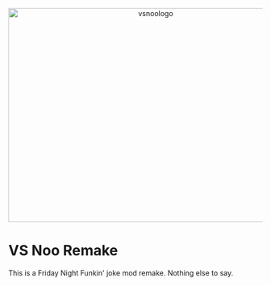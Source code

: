 <p align="center">
 <img width="568" height="424" alt="vsnoologo" src="https://github.com/user-attachments/assets/64795db7-0a01-4d6c-8b73-56bc9abe1fd0" />
</p>

# VS Noo Remake
This is a Friday Night Funkin' joke mod remake. Nothing else to say.
 
